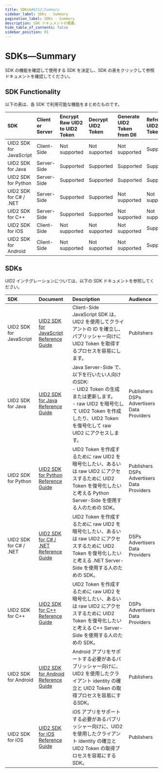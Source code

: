 ```yaml
---
title: SDKs&#8212;Summary
sidebar_label: SDKs - Summary
pagination_label: SDKs - Summary
description: SDK ドキュメントの概要。
hide_table_of_contents: false
sidebar_position: 01
---
```


# SDKs&#8212;Summary

SDK の機能を確認して使用する SDK を決定し、SDK の表をクリックして参照ドキュメントを確認してください。

## SDK Functionality

以下の表は、各 SDK で利用可能な機能をまとめたものです。

| SDK | Client or Server | Encrypt Raw UID2 to UID2 Token | Decrypt UID2 Token | Generate UID2 Token from DII | Refresh UID2 Token |
| :--- | :--- |  :--- | :--- | :--- | :--- |
|UID2 SDK for JavaScript | Client-Side| Not supported | Not supported | Not supported | Supported |
|UID2 SDK for Java | Server-Side | Supported | Supported | Supported | Supported |
|UID2 SDK for Python | Server-Side | Supported | Supported | Supported | Supported |
|UID2 SDK for C# / .NET | Server-Side | Supported | Supported | Not supported | Not supported |
|UID2 SDK for C++ | Server-Side | Supported | Supported | Not supported | Not supported |
|UID2 SDK for iOS | Client-Side| Not supported | Not supported | Not supported | Supported |
|UID2 SDK for Android | Client-Side | Not supported | Not supported | Not supported | Supported |

## SDKs

UID2 インテグレーションについては、以下の SDK ドキュメントを参照してください。

| SDK | Document | Description | Audience |
| :--- | :--- | :--- | :--- |
| UID2 SDK for JavaScript | [UID2 SDK for JavaScript Reference Guide](client-side-identity.md) | Client-Side JavaScript SDK は、UID2 を使用してクライアントの ID を確立し、パブリッシャー向けに UID2 Token を取得するプロセスを容易にします。 | Publishers |
| UID2 SDK for Java | [UID2 SDK for Java Reference Guide](uid2-sdk-ref-java.md) | Java Server-Side で、以下を行いたい人向けのSDK:<br/>- UID2 Token の生成または更新します。<br/>- raw UID2 を暗号化して UID2 Token を作成したり、UID2 Token を復号化して raw UID2 にアクセスします。 | Publishers<br/>DSPs<br/>Advertisers<br/>Data Providers |
| UID2 SDK for Python | [UID2 SDK for Python Reference Guide](uid2-sdk-ref-python.md) | UID2 Token を作成するために raw UID2 を暗号化したい、あるいは raw UID2 にアクセスするために UID2 Token を復号化したいと考える Python Server-Side を使用する人のための SDK。 | Publishers<br/>DSPs<br/>Advertisers<br/>Data Providers |
| UID2 SDK for C# / .NET | [UID2 SDK for C# / .NET Reference Guide](uid2-sdk-ref-csharp-dotnet.md) | UID2 Token を作成するために raw UID2 を暗号化したい、あるいは raw UID2 にアクセスするために UID2 Token を復号化したいと考える .NET Server-Side を使用する人のための SDK。 |DSPs<br/>Advertisers<br/>Data Providers |
| UID2 SDK for C++ | [UID2 SDK for C++ Reference Guide](uid2-sdk-ref-cplusplus.md) | UID2 Token を作成するために raw UID2 を暗号化したい、あるいは raw UID2 にアクセスするために UID2 Token を復号化したいと考える C++ Server-Side を使用する人のための SDK。 | DSPs<br/>Advertisers<br/>Data Providers |
| UID2 SDK for Android | [UID2 SDK for Android Reference Guide](uid2-sdk-ref-android.md) | Android アプリをサポートする必要があるパブリッシャー向けに、UID2 を使用したクライアント identity の確立と UID2 Token の取得プロセスを容易にするSDK。 | Publishers |
| UID2 SDK for iOS | [UID2 SDK for iOS Reference Guide](uid2-sdk-ref-ios.md) | iOS アプリをサポートする必要があるパブリッシャー向けに、UID2 を使用したクライアント identity の確立と UID2 Token の取得プロセスを容易にするSDK。 | Publishers |
